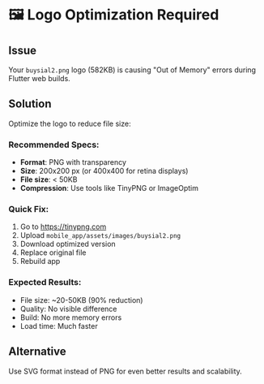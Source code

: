 # 🖼️ Logo Optimization Required

## Issue
Your `buysial2.png` logo (582KB) is causing "Out of Memory" errors during Flutter web builds.

## Solution
Optimize the logo to reduce file size:

### Recommended Specs:
- **Format**: PNG with transparency
- **Size**: 200x200 px (or 400x400 for retina displays)
- **File size**: < 50KB
- **Compression**: Use tools like TinyPNG or ImageOptim

### Quick Fix:
1. Go to https://tinypng.com
2. Upload `mobile_app/assets/images/buysial2.png`
3. Download optimized version
4. Replace original file
5. Rebuild app

### Expected Results:
- File size: ~20-50KB (90% reduction)
- Quality: No visible difference
- Build: No more memory errors
- Load time: Much faster

## Alternative
Use SVG format instead of PNG for even better results and scalability.
